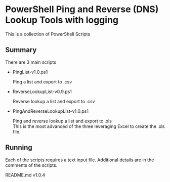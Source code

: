 PowerShell Ping and Reverse (DNS) Lookup Tools with logging
===========================================

This is a collection of PowerShell Scripts

## Summary ##

There are 3 main scripts

* PingList-v1.0.ps1  

   Ping a list and export to .csv

* ReverseLookupList-v0.9.ps1  

   Reverse lookup a list and export to .csv

* PingAndReverseLookupList-v1.0.ps1  

   Ping and reverse lookup a list and export to .xls  
   This is the most advanced of the three leveraging Excel to create the .xls file.

## Running ##

Each of the scripts requires a text input file. Additional details are in the comments of the scripts.


README.md v1.0.4